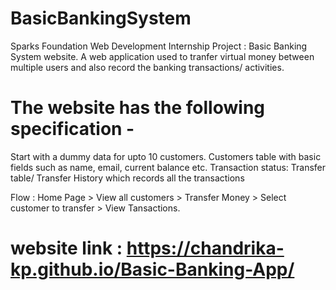 # BasicBankingSystem
Sparks Foundation Web Development Internship Project : Basic Banking System website. 
A web application used to tranfer virtual money between multiple users and also record the banking transactions/ activities.

# The website has the following specification -
  Start with a dummy data for upto 10 customers.
  Customers table with basic fields such as name, email, current balance etc.
 Transaction status:
 Transfer table/ Transfer History which records all the transactions

Flow : Home Page > View all customers > Transfer Money > Select customer to transfer > View Tansactions.

# website link : https://chandrika-kp.github.io/Basic-Banking-App/
